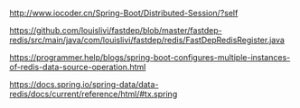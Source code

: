 http://www.iocoder.cn/Spring-Boot/Distributed-Session/?self

https://github.com/louislivi/fastdep/blob/master/fastdep-redis/src/main/java/com/louislivi/fastdep/redis/FastDepRedisRegister.java

https://programmer.help/blogs/spring-boot-configures-multiple-instances-of-redis-data-source-operation.html

https://docs.spring.io/spring-data/data-redis/docs/current/reference/html/#tx.spring